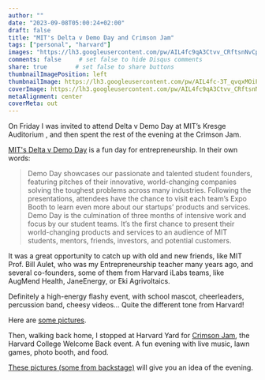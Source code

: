 ```yaml
---
author: ""
date: "2023-09-08T05:00:24+02:00"
draft: false
title: "MIT's Delta v Demo Day and Crimson Jam"
tags: ["personal", "harvard"]
images: "https://lh3.googleusercontent.com/pw/AIL4fc9qA3Ctvv_CRftsnNvCpfPNDbhfOd2bWEu4MoZB7PUlgkH6RZkXQVZhibnuETIaVxYFWLHb54i7E86aQ680zAoQ_exOgXew3lgj6rTNNlArLTL5Xk9R=w2400"
comments: false     # set false to hide Disqus comments
share: true        # set false to share buttons
thumbnailImagePosition: left
thumbnailImage: https://lh3.googleusercontent.com/pw/AIL4fc-3T_qvqxMOiFA5a6CvBAT8r5LANLpxe76eMLBB1eW4X_MH0WqYlAhDMNRfD1_eEPedfHWzVrze6wPsVkm0Y0ZjXBGMwg1n0A-NqItRYTSrxNML9etI=w2400
coverImage: https://lh3.googleusercontent.com/pw/AIL4fc9qA3Ctvv_CRftsnNvCpfPNDbhfOd2bWEu4MoZB7PUlgkH6RZkXQVZhibnuETIaVxYFWLHb54i7E86aQ680zAoQ_exOgXew3lgj6rTNNlArLTL5Xk9R=w2400
metaAlignment: center
coverMeta: out
---
```


On Friday I was invited to attend Delta v Demo Day at MIT’s Kresge Auditorium , and then spent the rest of the evening at the Crimson Jam.

<!--more-->


[MIT's Delta v Demo Day](https://entrepreneurship.mit.edu/accelerator/demo-day/) is a fun day for entrepreneurship. In their own words:

> Demo Day showcases our passionate and talented student founders, featuring pitches of their innovative, world-changing companies solving the toughest problems across many industries. Following the presentations, attendees have the chance to visit each team’s Expo Booth to learn even more about our startups’ products and services.
> Demo Day is the culmination of three months of intensive work and focus by our student teams. It’s the first chance to present their world-changing products and services to an audience of MIT students, mentors, friends, investors, and potential customers.

It was a great opportunity to catch up with old and new friends, like MIT Prof. Bill Aulet, who was my Entrepreneurship teacher many years ago, and several co-founders, some of them from Harvard iLabs teams, like AugMend Health, JaneEnergy, or Eki Agrivoltaics.

Definitely a high-energy flashy event, with school mascot, cheerleaders, percussion band, cheesy videos... Quite the different tone from Harvard!

Here are [some pictures](https://photos.app.goo.gl/2xCkFp3rWJcNSBs79).

Then, walking back home, I stopped at Harvard Yard for [Crimson Jam](https://dso.college.harvard.edu/crimson-jam), the Harvard College Welcome Back event. A fun evening with live music, lawn games, photo booth, and food.

[These pictures (some from backstage)](https://photos.app.goo.gl/Gx2yH1HxG3JxBjnY7) will give you an idea of the evening.